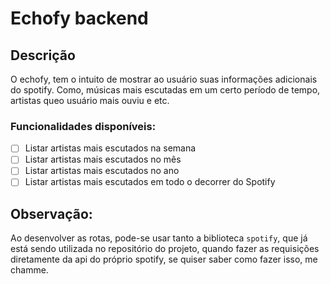 # Echofy backend

## Descrição

O echofy, tem o intuito de mostrar ao usuário suas informações adicionais do spotify. Como, músicas mais escutadas em um certo período de tempo, artistas queo usuário mais ouviu e etc.

### Funcionalidades disponíveis:
- [ ] Listar artistas mais escutados na semana
- [ ] Listar artistas mais escutados no mês 
- [ ] Listar artistas mais escutados no ano
- [ ] Listar artistas mais escutados em todo o decorrer do Spotify

## Observação:

Ao desenvolver as rotas, pode-se usar tanto a biblioteca ``spotify``, que já está sendo utilizada no repositório do projeto, quando fazer as requisições diretamente da api do próprio spotify, se quiser saber como fazer isso, me chamme.
